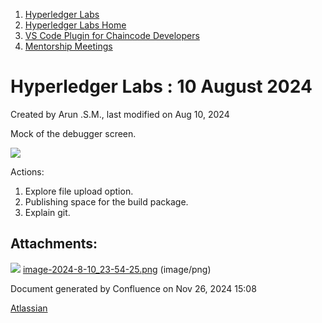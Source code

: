 1. [Hyperledger Labs](index.html)
2. [Hyperledger Labs Home](Hyperledger-Labs-Home_20283400.html)
3. [VS Code Plugin for Chaincode Developers](VS-Code-Plugin-for-Chaincode-Developers_20294626.html)
4. [Mentorship Meetings](Mentorship-Meetings_20294627.html)

# Hyperledger Labs : 10 August 2024

Created by Arun .S.M., last modified on Aug 10, 2024

Mock of the debugger screen.

![](attachments/20291372/20294828.png?height=400)

Actions:

1. Explore file upload option.
2. Publishing space for the build package.
3. Explain git.

## Attachments:

![](images/icons/bullet_blue.gif) [image-2024-8-10\_23-54-25.png](attachments/20291372/20294828.png) (image/png)

Document generated by Confluence on Nov 26, 2024 15:08

[Atlassian](http://www.atlassian.com/)
